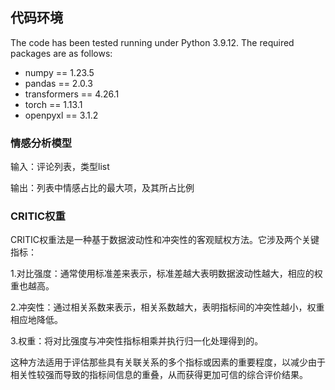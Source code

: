 ## 代码环境
The code has been tested running under Python 3.9.12. The required packages are as follows:

- numpy == 1.23.5
- pandas == 2.0.3
- transformers == 4.26.1
- torch == 1.13.1
- openpyxl == 3.1.2

### 情感分析模型
输入：评论列表，类型list  

输出：列表中情感占比的最大项，及其所占比例

### CRITIC权重
CRITIC权重法是一种基于数据波动性和冲突性的客观赋权方法。它涉及两个关键指标：  

1.对比强度：通常使用标准差来表示，标准差越大表明数据波动性越大，相应的权重也越高。  

2.冲突性：通过相关系数来表示，相关系数越大，表明指标间的冲突性越小，权重相应地降低。  

3.权重：将对比强度与冲突性指标相乘并执行归一化处理得到的。  

这种方法适用于评估那些具有关联关系的多个指标或因素的重要程度，以减少由于相关性较强而导致的指标间信息的重叠，从而获得更加可信的综合评价结果。
